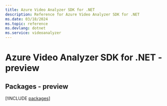 ```yaml
---
title: Azure Video Analyzer SDK for .NET
description: Reference for Azure Video Analyzer SDK for .NET
ms.date: 03/18/2024
ms.topic: reference
ms.devlang: dotnet
ms.service: videoanalyzer
---
```

# Azure Video Analyzer SDK for .NET - preview
## Packages - preview
[!INCLUDE [packages](video-analyzer-index.md)]